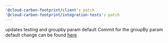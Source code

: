```yaml
---
'@cloud-carbon-footprint/client': patch
'@cloud-carbon-footprint/integration-tests': patch
---
```


updates testing and groupby param default
Commit for the groupBy param default change can be found [here](https://github.com/cloud-carbon-footprint/cloud-carbon-footprint/commit/a6630892a294213b798cb529ffe8f3504f7a7dad)